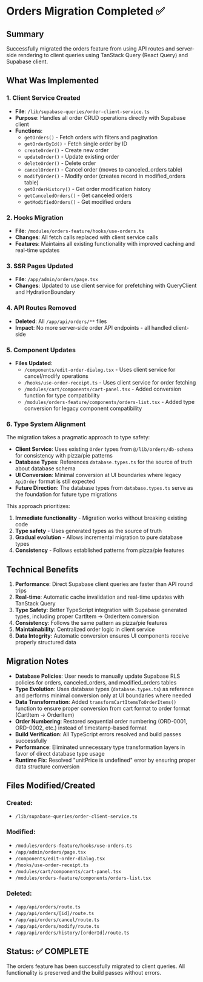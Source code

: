# Orders Migration Completed ✅

## Summary

Successfully migrated the orders feature from using API routes and server-side rendering to client queries using TanStack Query (React Query) and Supabase client.

## What Was Implemented

### 1. Client Service Created

- **File**: `/lib/supabase-queries/order-client-service.ts`
- **Purpose**: Handles all order CRUD operations directly with Supabase client
- **Functions**:
  - `getOrders()` - Fetch orders with filters and pagination
  - `getOrderById()` - Fetch single order by ID
  - `createOrder()` - Create new order
  - `updateOrder()` - Update existing order
  - `deleteOrder()` - Delete order
  - `cancelOrder()` - Cancel order (moves to canceled_orders table)
  - `modifyOrder()` - Modify order (creates record in modified_orders table)
  - `getOrderHistory()` - Get order modification history
  - `getCanceledOrders()` - Get canceled orders
  - `getModifiedOrders()` - Get modified orders

### 2. Hooks Migration

- **File**: `/modules/orders-feature/hooks/use-orders.ts`
- **Changes**: All fetch calls replaced with client service calls
- **Features**: Maintains all existing functionality with improved caching and real-time updates

### 3. SSR Pages Updated

- **File**: `/app/admin/orders/page.tsx`
- **Changes**: Updated to use client service for prefetching with QueryClient and HydrationBoundary

### 4. API Routes Removed

- **Deleted**: All `/app/api/orders/**` files
- **Impact**: No more server-side order API endpoints - all handled client-side

### 5. Component Updates

- **Files Updated**:
  - `/components/edit-order-dialog.tsx` - Uses client service for cancel/modify operations
  - `/hooks/use-order-receipt.ts` - Uses client service for order fetching
  - `/modules/cart/components/cart-panel.tsx` - Added conversion function for type compatibility
  - `/modules/orders-feature/components/orders-list.tsx` - Added type conversion for legacy component compatibility

### 6. Type System Alignment

The migration takes a pragmatic approach to type safety:

- **Client Service**: Uses existing `Order` types from `@/lib/orders/db-schema` for consistency with pizza/pie patterns
- **Database Types**: References `database.types.ts` for the source of truth about database schema
- **UI Conversion**: Minimal conversion at UI boundaries where legacy `ApiOrder` format is still expected
- **Future Direction**: The database types from `database.types.ts` serve as the foundation for future type migrations

This approach prioritizes:

1. **Immediate functionality** - Migration works without breaking existing code
2. **Type safety** - Uses generated types as the source of truth
3. **Gradual evolution** - Allows incremental migration to pure database types
4. **Consistency** - Follows established patterns from pizza/pie features

## Technical Benefits

1. **Performance**: Direct Supabase client queries are faster than API round trips
2. **Real-time**: Automatic cache invalidation and real-time updates with TanStack Query
3. **Type Safety**: Better TypeScript integration with Supabase generated types, including proper CartItem → OrderItem conversion
4. **Consistency**: Follows the same pattern as pizza/pie features
5. **Maintainability**: Centralized order logic in client service
6. **Data Integrity**: Automatic conversion ensures UI components receive properly structured data

## Migration Notes

- **Database Policies**: User needs to manually update Supabase RLS policies for orders, canceled_orders, and modified_orders tables
- **Type Evolution**: Uses database types (`database.types.ts`) as reference and performs minimal conversion only at UI boundaries where needed
- **Data Transformation**: Added `transformCartItemsToOrderItems()` function to ensure proper conversion from cart format to order format (CartItem → OrderItem)
- **Order Numbering**: Restored sequential order numbering (ORD-0001, ORD-0002, etc.) instead of timestamp-based format
- **Build Verification**: All TypeScript errors resolved and build passes successfully
- **Performance**: Eliminated unnecessary type transformation layers in favor of direct database type usage
- **Runtime Fix**: Resolved "unitPrice is undefined" error by ensuring proper data structure conversion

## Files Modified/Created

### Created:

- `/lib/supabase-queries/order-client-service.ts`

### Modified:

- `/modules/orders-feature/hooks/use-orders.ts`
- `/app/admin/orders/page.tsx`
- `/components/edit-order-dialog.tsx`
- `/hooks/use-order-receipt.ts`
- `/modules/cart/components/cart-panel.tsx`
- `/modules/orders-feature/components/orders-list.tsx`

### Deleted:

- `/app/api/orders/route.ts`
- `/app/api/orders/[id]/route.ts`
- `/app/api/orders/cancel/route.ts`
- `/app/api/orders/modify/route.ts`
- `/app/api/orders/history/[orderId]/route.ts`

## Status: ✅ COMPLETE

The orders feature has been successfully migrated to client queries. All functionality is preserved and the build passes without errors.
